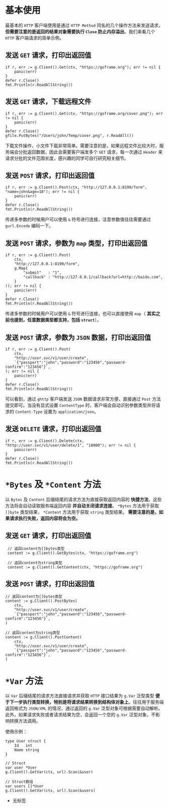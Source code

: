 # 基本使用

最基本的 `HTTP` 客户端使用是通过 `HTTP Method` 同名的几个操作方法来发送请求， **但需要注意的是返回的结果对象需要执行 `Close` 防止内存溢出**。我们来看几个 `HTTP` 客户端请求的简单示例。

## 发送 `GET` 请求，打印出返回值

```
if r, err := g.Client().Get(ctx, "https://goframe.org"); err != nil {
    panic(err)
}
defer r.Close()
fmt.Println(r.ReadAllString())
```

## 发送 `GET` 请求，下载远程文件

```
if r, err := g.Client().Get(ctx, "https://goframe.org/cover.png"); err != nil {
    panic(err)
}
defer r.Close()
gfile.PutBytes("/Users/john/Temp/cover.png", r.ReadAll())
```

下载文件操作，小文件下载非常简单。需要注意的是，如果远程文件比较大时，服务端会分批返回数据，因此会需要客户端发多个 `GET` 请求，每一次通过 `Header` 来请求分批的文件范围长度，感兴趣的同学可自行研究相关细节。

## 发送 `POST` 请求，打印出返回值

```
if r, err := g.Client().Post(ctx, "http://127.0.0.1:8199/form", "name=john&age=18"); err != nil {
    panic(err)
}
defer r.Close()
fmt.Println(r.ReadAllString())
```

传递多参数的时候用户可以使用 `&` 符号进行连接，注意参数值往往需要通过 `gurl.Encode` 编码一下。

## 发送 `POST` 请求，参数为 `map` 类型，打印出返回值

```
if r, err := g.Client().Post(
    ctx,
    "http://127.0.0.1:8199/form",
    g.Map{
        "submit"   : "1",
        "callback" : "http://127.0.0.1/callback?url=http://baidu.com",
    }
)); err != nil {
    panic(err)
}
defer r.Close()
fmt.Println(r.ReadAllString())
```

传递多参数的时候用户可以使用 `&` 符号进行连接，也可以直接使用 `map`（ **其实之前也提到，任意数据类型都支持，包括 `struct`**）。

## 发送 `POST` 请求，参数为 `JSON` 数据，打印出返回值

```
if r, err := g.Client().Post(
    ctx,
    "http://user.svc/v1/user/create",
    `{"passport":"john","password":"123456","password-confirm":"123456"}`,
); err != nil {
    panic(err)
}
defer r.Close()
fmt.Println(r.ReadAllString())
```

可以看到，通过 `ghttp` 客户端发送 `JSON` 数据请求非常方便，直接通过 `Post` 方法提交即可。当没有显式设置 `ContentType` 时，客户端会自动识别参数类型并将请求的 `Content-Type` 设置为 `application/json`。

## 发送 `DELETE` 请求，打印出返回值

```
if r, err := g.Client().Delete(ctx, "http://user.svc/v1/user/delete/1", "10000"); err != nil {
    panic(err)
}
defer r.Close()
fmt.Println(r.ReadAllString())
```

# `*Bytes` 及 `*Content` 方法

以 `Bytes` 及 `Content` 后缀结尾的请求方法为直接获取返回内容的 **快捷方法**，这些方法将会自动读取服务端返回内容 **并自动关闭请求连接**。 `*Bytes` 方法用于获取 `[]byte` 类型结果， `*Content` 方法用于获取 `string` 类型结果。 **需要注意的是，如果请求执行失败，返回内容将会为空。**

## 发送 `GET` 请求，打印出返回值

```
 // 返回content为[]bytes类型
 content := g.Client().GetBytes(ctx, "https://goframe.org")
```

```
 // 返回content为string类型
 content := g.Client().GetContent(ctx, "https://goframe.org")
```

## 发送 `POST` 请求，打印出返回值

```
// 返回content为[]bytes类型
content := g.Client().PostBytes(
    ctx,
    "http://user.svc/v1/user/create",
    `{"passport":"john","password":"123456","password-confirm":"123456"}`,
)
```

```
// 返回content为string类型
content := g.Client().PostContent(
    ctx,
    "http://user.svc/v1/user/create",
    `{"passport":"john","password":"123456","password-confirm":"123456"}`,
)
```

# `*Var` 方法

以 `Var` 后缀结尾的请求方法直接请求并获取 `HTTP` 接口结果为 `g.Var` 泛型类型 **便于下一步执行类型转换，特别是将请求结果转换到结构体对象上**。往往用于服务端返回格式为 `JSON/XML` 的情况，通过返回的 `g.Var` 泛型对象可根据需要自动解析。此外，如果请求失败或者请求结果为空，会返回一个空的 `g.Var` 泛型对象，不影响转换方法调用。

使用示例：

```
type User struct {
    Id   int
    Name string
}
```

```
// Struct
var user *User
g.Client().GetVar(ctx, url).Scan(&user)
```

```
// Struct数组
var users []*User
g.Client().GetVar(ctx, url).Scan(&users)
```

- 无标签
